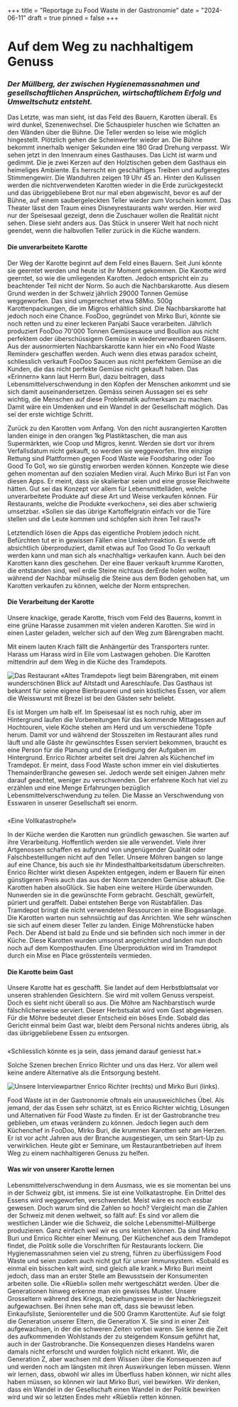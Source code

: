 +++
title = "Reportage zu Food Waste in der Gastronomie"
date = "2024-06-11"
draft = true
pinned = false
+++
# Auf dem Weg zu nachhaltigem Genuss

### *Der Müllberg, der zwischen Hygienemassnahmen und gesellschaftlichen Ansprüchen, wirtschaftlichem Erfolg und Umweltschutz entsteht.*

Das Letzte, was man sieht, ist das Feld des Bauern, Karotten überall. Es wird dunkel, Szenenwechsel. Die Schauspieler huschen wie Schatten an den Wänden über die Bühne. Die Teller werden so leise wie möglich hingestellt. Plötzlich gehen die Scheinwerfer wieder an. Die Bühne bekommt innerhalb weniger Sekunden eine 180 Grad Drehung verpasst. Wir sehen jetzt in den Innenraum eines Gasthauses. Das Licht ist warm und gedimmt. Die je zwei Kerzen auf den Holztischen geben dem Gasthaus ein heimeliges Ambiente. Es herrscht ein geschäftiges Treiben und aufgeregtes Stimmengewirr. Die Wanduhren zeigen 19 Uhr 45 an. Hinter den Kulissen werden die nichtverwendeten Karotten wieder in die Erde zurückgesteckt und das übriggebliebene Brot nur mal eben abgewischt, bevor es auf der Bühne, auf einem saubergeleckten Teller wieder zum Vorschein kommt. Das Theater lässt den Traum eines Disneyrestaurants wahr werden. Hier wird nur der Speisesaal gezeigt, denn die Zuschauer wollen die Realität nicht sehen. Diese sieht anders aus. Das Stück in unserer Welt hat noch nicht geendet, wenn die halbvollen Teller zurück in die Küche wandern.

#### Die unverarbeitete Karotte

Der Weg der Karotte beginnt auf dem Feld eines Bauern. Seit Juni könnte sie geerntet werden und heute ist ihr Moment gekommen. Die Karotte wird geerntet, so wie die umliegenden Karotten. Jedoch entspricht ein zu beachtender Teil nicht der Norm. So auch die Nachbarskarotte. Aus diesem Grund werden in der Schweiz jährlich 29000 Tonnen Gemüse weggeworfen. Das sind umgerechnet etwa 58Mio. 500g Karottenpackungen, die im Migros erhältlich sind. Die Nachbarskarotte hat jedoch noch eine Chance. FooDoo, gegründet von Mirko Buri, könnte sie noch retten und zu einer leckeren Panjabi Sauce verarbeiten. Jährlich produziert FooDoo 70'000 Tonnen Gemüsesauce und Boullion aus nicht perfektem oder überschüssigem Gemüse in wiederverwendbaren Gläsern. Aus der ausnormierten Nachbarskarotte kann hier ein «No Food Waste Reminder» geschaffen werden. Auch wenn dies etwas paradox scheint, schliesslich verkauft FooDoo Saucen aus nicht perfektem Gemüse an die Kunden, die das nicht perfekte Gemüse nicht gekauft haben. Das «Erinnern» kann laut Herrn Buri, dazu beitragen, dass Lebensmittelverschwendung in den Köpfen der Menschen ankommt und sie sich damit auseinandersetzen. Gemäss seinen Aussagen sei es sehr wichtig, die Menschen auf diese Problematik aufmerksam zu machen. Damit wäre ein Umdenken und ein Wandel in der Gesellschaft möglich. Das sei der erste wichtige Schritt.

Zurück zu den Karotten vom Anfang. Von den nicht ausrangierten Karotten landen einige in den orangen 1kg Plastiktaschen, die man aus Supermärkten, wie Coop und Migros, kennt. Werden sie dort vor ihrem Verfallsdatum nicht gekauft, so werden sie weggeworfen. Ihre einzige Rettung sind Plattformen gegen Food Waste wie Foodsharing oder Too Good To Go1, wo sie günstig erworben werden können. Konzepte wie diese gehen momentan auf den sozialen Medien viral. Auch Mirko Buri ist Fan von diesen Apps. Er meint, dass sie skalierbar seien und eine grosse Reichweite hätten. Gut sei das Konzept vor allem für Lebensmittelläden, welche unverarbeitete Produkte auf diese Art und Weise verkaufen können. Für Restaurants, welche die Produkte «verkochen», sei dies aber schwierig umsetzbar. 
«Sollen sie das übrige Kartoffelgratin einfach vor die Türe stellen und die Leute kommen und schöpfen sich ihren Teil raus?»

Letztendlich lösen die Apps das eigentliche Problem jedoch nicht. Befürchten tut er in gewissen Fällen eine Umkehrreaktion. Es werde oft absichtlich überproduziert, damit etwas auf Too Good To Go verkauft werden kann und man sich als «nachhaltig» verkaufen kann. Auch bei den Karotten kann dies geschehen. Der eine Bauer verkauft krumme Karotten, die entstanden sind, weil erdie Steine nichtaus derErde holen wollte, während der Nachbar mühselig die Steine aus dem Boden gehoben hat, um Karotten verkaufen zu können, welche der Norm entsprechen.

#### Die Verarbeitung der Karotte


Unsere knackige, gerade Karotte, frisch vom Feld des Bauerns, kommt in
eine grüne Harasse zusammen mit vielen anderen Karotten. Sie wird in einen Laster geladen, welcher sich auf den Weg zum Bärengraben macht.

Mit einem lauten Krach fällt die Anhängertür des Transporters runter. Harass um Harass wird in Eile vom Lastwagen gehoben. Die Karotten mittendrin auf dem Weg in die Küche des Tramdepots.

![Das Restaurant «Altes Tramdepot» liegt beim Bärengraben, mit einem wunderschönen Blick auf Altstadt und Aareschlaufe. Das Gasthaus ist bekannt für seine eigene Bierbrauerei und sein köstliches Essen, vor allem die Weisswurst mit Brezel ist bei den Gästen sehr beliebt.](report.jpg)

Es ist Morgen um halb elf. Im Speisesaal ist es noch ruhig, aber im Hintergrund laufen die Vorbereitungen für das kommende Mittagessen auf Hochtouren, viele Köche stehen am Herd und um verschiedene Töpfe herum. Damit vor und während der Stosszeiten im Restaurant alles rund läuft und alle Gäste ihr gewünschtes Essen serviert bekommen, braucht es eine Person für die Planung und die Erledigung der Aufgaben im Hintergrund. Enrico Richter arbeitet seit drei Jahren als Küchenchef im Tramdepot. Er meint, dass Food Waste schon immer ein viel diskutiertes ThemainderBranche gewesen sei. Jedoch werde seit einigen Jahren mehr darauf geachtet, weniger zu verschwenden. Der erfahrene Koch hat viel zu erzählen und eine Menge Erfahrungen bezüglich Lebensmittelverschwendung zu teilen. Die Masse an Verschwendung von Esswaren in unserer Gesellschaft sei enorm.

##### 
«Eine Vollkatastrophe!»

In der Küche werden die Karotten nun gründlich gewaschen. Sie warten auf ihre Verarbeitung. Hoffentlich werden sie alle verwendet. Viele ihrer Artgenossen schaffen es aufgrund von ungenügender Qualität oder Falschbestelllungen nicht auf den Teller. Unsere Möhren bangen so lange auf eine Chance, bis auch sie ihr Mindesthaltbarkeitsdatum überschreiten. Enrico Richter wirkt diesen Aspekten entgegen, indem er Bauern für einen günstigeren Preis auch das aus der Norm tanzenden Gemüse abkauft. Die Karotten haben alsoGlück. Sie haben eine weitere Hürde überwunden. Nunwerden sie in die gewünschte Form gebracht. Geschält, gewürfelt, püriert und geraffelt. Dabei entstehen Berge von Rüstabfällen. Das Tramdepot bringt die nicht verwendeten Ressourcen in eine Biogasanlage. Die Karotten warten nun sehnsüchtig auf das Anrichten. Wie sehr wünschen sie sich auf einem dieser Teller zu landen. Einige Möhrenstücke haben Pech. Der Abend ist bald zu Ende und sie befinden sich noch immer in der Küche. Diese Karotten wurden umsonst angerichtet und landen nun doch noch auf dem Komposthaufen. Eine Überproduktion wird im Tramdepot durch ein Mise en Place grösstenteils vermieden.

#### Die Karotte beim Gast

Unsere Karotte hat es geschafft. Sie landet auf dem Herbstblattsalat vor unseren strahlenden Gesichtern. Sie wird mit vollem Genuss verspeist. Doch es sieht nicht überall so aus. Die Möhre am Nachbarstisch wurde fälschlicherweise serviert. Dieser Herbstsalat wird vom Gast abgewiesen. Für die Möhre bedeutet dieser Entscheid ein böses Ende. Sobald das Gericht einmal beim Gast war, bleibt dem Personal nichts anderes übrig, als das übriggebliebene Essen zu entsorgen.

##### 
«Schliesslich könnte es ja sein, dass jemand darauf geniesst hat.»


Solche Szenen brechen Enrico Richter und uns das Herz. Vor allem weil keine andere Alternative als die Entsorgung besteht.

![Unsere Interviewpartner Enrico Richter (rechts) und Mirko Buri (links).](interviewp.png)

Food Waste ist in der Gastronomie oftmals ein unausweichliches Übel. Als jemand, der das Essen sehr schätzt, ist es Enrico Richter wichtig, Lösungen und Alternativen für Food Waste zu finden. Er ist der Gastrobranche treu geblieben, um etwas verändern zu können. Jedoch liegen auch dem Küchenchef in FooDoo, Mirko Buri, die krummen Karotten sehr am Herzen. Er ist vor acht Jahren aus der Branche ausgestiegen, um sein Start-Up zu verwirklichen. Heute gibt er Seminare, um Restaurantbetrieben auf ihrem Weg zu einem nachhaltigeren Genuss zu helfen.

#### Was wir von unserer Karotte lernen

Lebensmittelverschwendung in dem Ausmass, wie es sie momentan bei uns in der Schweiz gibt, ist immens. Sie ist eine Vollkatastrophe. Ein Drittel des Essens wird weggeworfen, verschwendet. Meist wäre es noch essbar gewesen. Doch warum	sind	die	Zahlen	so	hoch?	Vergleicht	man	die	Zahlen der Schweiz mit denen weltweit, so fällt auf: Es sind vor allem die westlichen Länder wie die Schweiz, die solche Lebensmittel-Müllberge produzieren. Ganz einfach weil wir es uns leisten können. Da sind Mirko Buri und Enrico Richter einer Meinung. Der Küchenchef aus dem Tramdepot findet, die Politik solle die Vorschriften für Restaurants lockern. Die Hygienemassnahmen seien viel zu streng, führen zu überflüssigem Food Waste und seien zudem auch nicht gut für unser Immunsystem. «Sobald es einmal ein bisschen kalt wird, sind gleich alle krank.» Mirko Buri meint jedoch, dass man an erster Stelle am Bewusstsein der Konsumenten arbeiten solle. Die «Rüebli» sollen mehr wertgeschätzt werden. Über die Generationen hinweg erkenne man ein gewisses Muster. Unsere Grosseltern während des Kriegs, beziehungsweise in der Nachkriegszeit aufgewachsen. Bei ihnen sehe man oft, dass sie bewusst leben. Einkaufsliste, Seniorenteller und die 500 Gramm Karottentüte. Auf sie folgt die Generation unserer Eltern, die Generation X. Sie sind in einer Zeit aufgewachsen, in der die schweren Zeiten vorbei waren. Sie kenne die Zeit des aufkommenden Wohlstands der zu steigendem Konsum geführt hat, auch in der Gastrobranche. Die Konsequenzen dieses Handelns waren damals nicht erforscht und wurden folglich nicht erkannt. Wir, die Generation Z, aber wachsen mit dem Wissen über die Konsequenzen auf und werden noch am längsten mit ihren Auswirkungen leben müssen. Wenn wir lernen, dass, obwohl wir alles im Überfluss haben können, wir nicht alles haben müssen, so können wir laut Mirko Buri, viel bewirken. Wir denken, dass ein Wandel in der Gesellschaft einen Wandel in der Politik bewirken wird und wir so letzten Endes mehr «Rüebli» retten können.